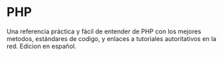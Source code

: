 # PHP
Una referencia práctica y fácil de entender de PHP con los mejores metodos, estándares de codigo, y enlaces a tutoriales autoritativos en la red. Edicion en español. 
